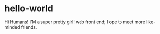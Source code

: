 # hello-world

Hi Humans!
I'M a super pretty girl! web front end;
I ope to meet more like-minded friends.
